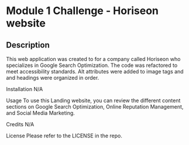 # Module 1 Challenge - Horiseon website
## Description
This web application was created to for a company called Horiseon who specializes in Google Search Optimization. The code was refactored to meet accessibility standards. Alt attributes were added to image tags and and headings were organized in order. 

Installation
N/A

Usage
To use this Landing website, you can review the different content sections on Google Search Optimization, Online Reputation Management, and Social Media Marketing.

Credits
N/A

License
Please refer to the LICENSE in the repo.
